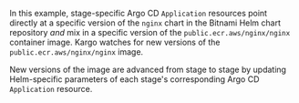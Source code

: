 In this example, stage-specific Argo CD `Application` resources point directly
at a specific version of the `nginx` chart in the Bitnami Helm chart repository
_and_ mix in a specific version of the `public.ecr.aws/nginx/nginx` container
image. Kargo watches for new versions of the `public.ecr.aws/nginx/nginx` image.

New versions of the image are advanced from stage to stage by updating
Helm-specific parameters of each stage's corresponding Argo CD `Application`
resource.
